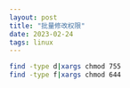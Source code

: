 ```yaml
---
layout: post
title: "批量修改权限"
date: 2023-02-24
tags: linux
---
```


```bash
find -type d|xargs chmod 755
find -type f|xargs chmod 644
```